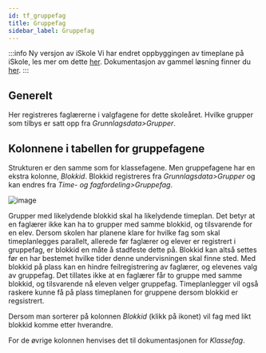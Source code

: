 ```yaml
---
id: tf_gruppefag
title: Gruppefag
sidebar_label: Gruppefag
---
```


:::info Ny versjon av iSkole
Vi har endret oppbyggingen av timeplane på iSkole, les mer om dette [her](https://dokumentasjon.iskole.net/blog/timeplan). Dokumentasjon av gammel løsning finner du [her](https://dokumentasjon.iskole.net/docs/tf_gruppefag_old). 
:::


## Generelt
Her registreres faglærerne i valgfagene for dette skoleåret. 
Hvilke grupper som tilbys er satt opp fra _Grunnlagsdata>Grupper_.

## Kolonnene i tabellen for gruppefagene
Strukturen er den samme som for klassefagene. Men gruppefagene har en ekstra kolonne, _Blokkid_. Blokkid registreres fra _Grunnlagsdata>Grupper_ og kan endres fra _Time- og fagfordeling>Gruppefag_.

![image](https://github.com/BarmanHanssen/iskole/assets/80097133/095cd6a8-4f74-4cc8-a1fa-0c401d030f7e)


Grupper med likelydende blokkid skal ha likelydende timeplan. Det betyr at en faglærer ikke kan ha to grupper med samme blokkid, og tilsvarende for en elev. Dersom skolen har planene klare for hvilke fag som skal timeplanlegges parallelt, allerede før faglærer og elever er  registrert i gruppefag, er blokkid en måte å stadfeste dette på. Blokkid kan altså settes  før en har bestemet hvilke tider denne undervisningen skal finne sted.  Med blokkid på plass kan en hindre feilregistrering av faglærer, og elevenes valg av gruppefag. Det tillates ikke at en faglærer får to gruppe med samme blokkid, og tilsvarende nå eleven velger gruppefag. Timeplanlegger vil også raskere kunne få på plass timeplanen for gruppene dersom blokkid er regsistrert.

Dersom man sorterer på kolonnen _Blokkid_ (klikk på ikonet) vil fag med likt blokkid komme etter hverandre.

For de øvrige kolonnen henvises det til dokumentasjonen for _Klassefag_. 



